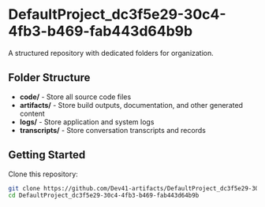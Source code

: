 # DefaultProject_dc3f5e29-30c4-4fb3-b469-fab443d64b9b
A structured repository with dedicated folders for organization.

## Folder Structure

- **code/** - Store all source code files
- **artifacts/** - Store build outputs, documentation, and other generated content
- **logs/** - Store application and system logs
- **transcripts/** - Store conversation transcripts and records

## Getting Started

Clone this repository:
```bash
git clone https://github.com/Dev41-artifacts/DefaultProject_dc3f5e29-30c4-4fb3-b469-fab443d64b9b
cd DefaultProject_dc3f5e29-30c4-4fb3-b469-fab443d64b9b
```
